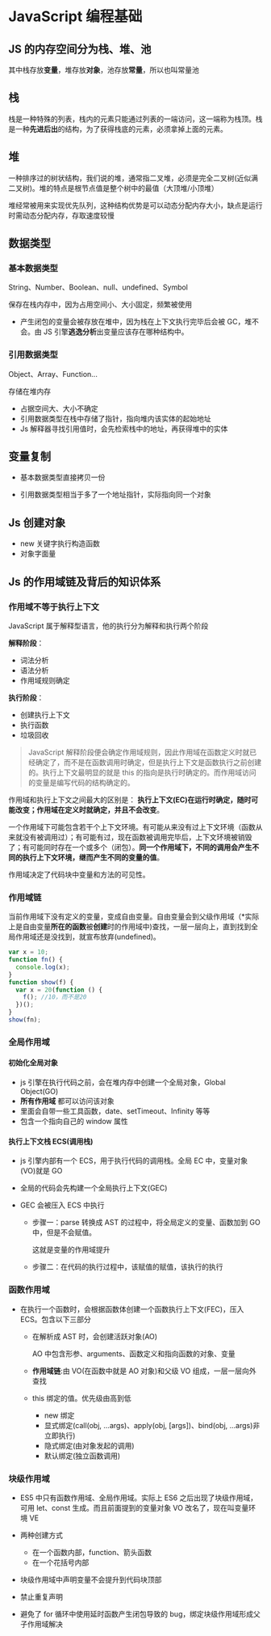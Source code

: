 # JavaScript 编程基础

## JS 的内存空间分为栈、堆、池

其中栈存放**变量**，堆存放**对象**，池存放**常量**，所以也叫常量池

## 栈

栈是一种特殊的列表，栈内的元素只能通过列表的一端访问，这一端称为栈顶。栈是一种**先进后出**的结构，为了获得栈底的元素，必须拿掉上面的元素。

## 堆

一种排序过的树状结构，我们说的堆，通常指二叉堆，必须是完全二叉树(近似满二叉树)。堆的特点是根节点值是整个树中的最值（大顶堆/小顶堆）

堆经常被用来实现优先队列，这种结构优势是可以动态分配内存大小，缺点是运行时需动态分配内存，存取速度较慢

## 数据类型

### 基本数据类型

String、Number、Boolean、null、undefined、Symbol

保存在栈内存中，因为占用空间小、大小固定，频繁被使用

- 产生闭包的变量会被存放在堆中，因为栈在上下文执行完毕后会被 GC，堆不会。由 JS 引擎**逃逸分析**出变量应该存在哪种结构中。

### 引用数据类型

Object、Array、Function...

存储在堆内存

- 占据空间大、大小不确定
- 引用数据类型在栈中存储了指针，指向堆内该实体的起始地址
- Js 解释器寻找引用值时，会先检索栈中的地址，再获得堆中的实体

## 变量复制

- 基本数据类型直接拷贝一份

- 引用数据类型相当于多了一个地址指针，实际指向同一个对象

## Js 创建对象

- new 关键字执行构造函数
- 对象字面量

## Js 的作用域链及背后的知识体系

### 作用域不等于执行上下文

JavaScript 属于解释型语言，他的执行分为解释和执行两个阶段

**解释阶段**：

- 词法分析
- 语法分析
- 作用域规则确定

**执行阶段**：

- 创建执行上下文
- 执行函数
- 垃圾回收

> JavaScript 解释阶段便会确定作用域规则，因此作用域在函数定义时就已经确定了，而不是在函数调用时确定，但是执行上下文是函数执行之前创建的。执行上下文最明显的就是 this 的指向是执行时确定的。而作用域访问的变量是编写代码的结构确定的。

作用域和执行上下文之间最大的区别是： **执行上下文(EC)在运行时确定，随时可能改变；作用域在定义时就确定，并且不会改变**。

一个作用域下可能包含若干个上下文环境。有可能从来没有过上下文环境（函数从来就没有被调用过）；有可能有过，现在函数被调用完毕后，上下文环境被销毁了；有可能同时存在一个或多个（闭包）。**同一个作用域下，不同的调用会产生不同的执行上下文环境，继而产生不同的变量的值**。

作用域决定了代码块中变量和方法的可见性。

### 作用域链

当前作用域下没有定义的变量，变成自由变量。自由变量会到父级作用域（\*实际上是自由变量**所在的函数**被**创建**时的作用域中)查找，一层一层向上，直到找到全局作用域还是没找到，就宣布放弃(undefined)。

```javascript
var x = 10;
function fn() {
  console.log(x);
}
function show(f) {
  var x = 20(function () {
    f(); //10，而不是20
  })();
}
show(fn);
```

### 全局作用域

#### 初始化全局对象

- js 引擎在执行代码之前，会在堆内存中创建一个全局对象，Global Object(GO)
- **所有作用域** 都可以访问该对象
- 里面会自带一些工具函数，date、setTimeout、Infinity 等等
- 包含一个指向自己的 window 属性

#### 执行上下文栈 ECS(调用栈)

- js 引擎内部有一个 ECS，用于执行代码的调用栈。全局 EC 中，变量对象(VO)就是 GO

- 全局的代码会先构建一个全局执行上下文(GEC)

- GEC 会被压入 ECS 中执行

  - 步骤一：parse 转换成 AST 的过程中，将全局定义的变量、函数加到 GO 中，但是不会赋值。

    这就是变量的作用域提升

  - 步骤二：在代码的执行过程中，该赋值的赋值，该执行的执行

### 函数作用域

- 在执行一个函数时，会根据函数体创建一个函数执行上下文(FEC)，压入 ECS。包含以下三部分

  - 在解析成 AST 时，会创建活跃对象(AO)

    AO 中包含形参、arguments、函数定义和指向函数的对象、变量

  - **作用域链**:由 VO(在函数中就是 AO 对象)和父级 VO 组成，一层一层向外查找

  - this 绑定的值。优先级由高到低

    - new 绑定
    - 显式绑定(call(obj, ...args)、apply(obj, [args])、bind(obj, ...args)非立即执行)
    - 隐式绑定(由对象发起的调用)
    - 默认绑定(独立函数调用)

### 块级作用域

- ES5 中只有函数作用域、全局作用域。实际上 ES6 之后出现了块级作用域，可用 let、const 生成。而且前面提到的变量对象 VO 改名了，现在叫变量环境 VE

- 两种创建方式

  - 在一个函数内部，function、箭头函数
  - 在一个花括号内部

- 块级作用域中声明变量不会提升到代码块顶部
- 禁止重复声明
- 避免了 for 循环中使用延时函数产生闭包导致的 bug，绑定块级作用域形成父子作用域解决
